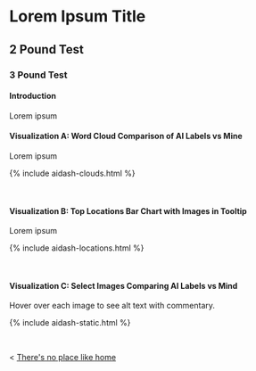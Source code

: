 
# Lorem Ipsum Title

## 2 Pound Test

### 3 Pound Test

#### Introduction

Lorem ipsum


#### Visualization A: Word Cloud Comparison of AI Labels vs Mine

Lorem ipsum

  {% include aidash-clouds.html %}
  
  &nbsp; &nbsp; 
  
  
#### Visualization B: Top Locations Bar Chart with Images in Tooltip

Lorem ipsum

  {% include aidash-locations.html %}
  
  &nbsp; &nbsp; 
  
  
#### Visualization C: Select Images Comparing AI Labels vs Mind

Hover over each image to see alt text with commentary.
  
  {% include aidash-static.html %} 



  &nbsp; &nbsp; &nbsp; &nbsp;
  

< [There's no place like home](./index.md)
